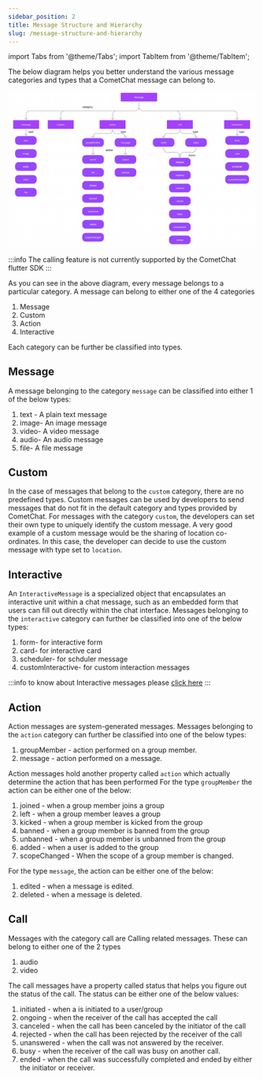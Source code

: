 ```yaml
---
sidebar_position: 2
title: Message Structure and Hierarchy
slug: /message-structure-and-hierarchy
---
```


import Tabs from '@theme/Tabs';
import TabItem from '@theme/TabItem';


The below diagram helps you better understand the various message categories and types that a CometChat message can belong to.

![](./asset/messageStructure.jpg)

:::info
 The calling feature is not  currently supported  by the CometChat flutter SDK
:::

As you can see in the above diagram, every message belongs to a particular category. A message can belong to either one of the 4 categories

1. Message
2. Custom
3. Action
4. Interactive

Each category can be further be classified into types.

## Message 
A message belonging to the category `message` can be classified into either 1 of the below types:

1. text - A plain text message
2. image- An image message
3. video- A video message
4. audio- An audio message
5. file- A file message

## Custom

In the case of messages that belong to the `custom` category, there are no predefined types. Custom messages can be used by developers to send messages that do not fit in the default category and types provided by CometChat. For messages with the category `custom`, the developers can set their own type to uniquely identify the custom message. A very good example of a custom message would be the sharing of location co-ordinates. In this case, the developer can decide to use the custom message with type set to `location`.

## Interactive
An `InteractiveMessage` is a specialized object that encapsulates an interactive unit within a chat message, such as an embedded form that users can fill out directly within the chat interface. Messages belonging to the `interactive` category can further be classified into one of the below types:

1. form- for interactive form
2. card- for interactive card
3. scheduler- for schduler message
4. customInteractive- for custom interaction messages

:::info
to know about Interactive messages please [click here](interactive-messages)
:::

## Action

Action messages are system-generated messages. Messages belonging to the `action` category can further be classified into one of the below types:

1. groupMember - action performed on a group member.
2. message - action performed on a message.

	
Action messages hold another property called `action` which actually determine the action that has been performed For the type `groupMember` the action can be either one of the below:

1. joined - when a group member joins a group
2. left - when a group member leaves a group
3. kicked - when a group member is kicked from the group
4. banned - when a group member is banned from the group
5. unbanned - when a group member is unbanned from the group
6. added - when a user is added to the group
7. scopeChanged - When the scope of a group member is changed.

For the type `message`, the action can be either one of the below:

1. edited - when a message is edited.
2. deleted - when a message is deleted.

## Call
Messages with the category call are Calling related messages. These can belong to either one of the 2 types

1. audio
2. video

The call messages have a property called status that helps you figure out the status of the call. The status can be either one of the below values:

1. initiated - when a is initiated to a user/group
2. ongoing - when the receiver of the call has accepted the call
3. canceled - when the call has been canceled by the initiator of the call
4. rejected - when the call has been rejected by the receiver of the call
5. unanswered - when the call was not answered by the receiver.
6. busy - when the receiver of the call was busy on another call.
7. ended - when the call was successfully completed and ended by either the initiator or receiver.
